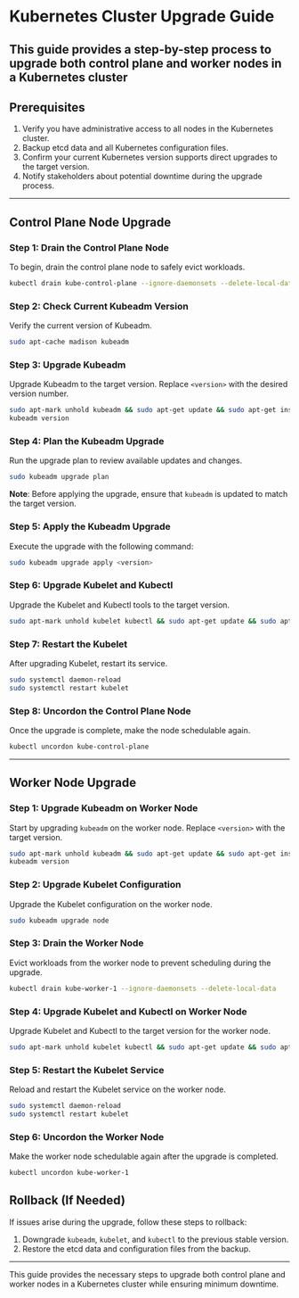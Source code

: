 
# Kubernetes Cluster Upgrade Guide

This guide provides a step-by-step process to upgrade both control plane and worker nodes in a Kubernetes cluster
---

## Prerequisites

1. Verify you have administrative access to all nodes in the Kubernetes cluster.
2. Backup etcd data and all Kubernetes configuration files.
3. Confirm your current Kubernetes version supports direct upgrades to the target version.
4. Notify stakeholders about potential downtime during the upgrade process.

---

## Control Plane Node Upgrade

### Step 1: Drain the Control Plane Node

To begin, drain the control plane node to safely evict workloads.

```bash
kubectl drain kube-control-plane --ignore-daemonsets --delete-local-data
```

### Step 2: Check Current Kubeadm Version

Verify the current version of Kubeadm.

```bash
sudo apt-cache madison kubeadm
```

### Step 3: Upgrade Kubeadm

Upgrade Kubeadm to the target version. Replace `<version>` with the desired version number.

```bash
sudo apt-mark unhold kubeadm && sudo apt-get update && sudo apt-get install -y kubeadm=<version> && sudo apt-mark hold kubeadm
kubeadm version
```

### Step 4: Plan the Kubeadm Upgrade

Run the upgrade plan to review available updates and changes.

```bash
sudo kubeadm upgrade plan
```

**Note**: Before applying the upgrade, ensure that `kubeadm` is updated to match the target version.

### Step 5: Apply the Kubeadm Upgrade

Execute the upgrade with the following command:

```bash
sudo kubeadm upgrade apply <version>
```

### Step 6: Upgrade Kubelet and Kubectl

Upgrade the Kubelet and Kubectl tools to the target version.

```bash
sudo apt-mark unhold kubelet kubectl && sudo apt-get update && sudo apt-get install -y kubelet=<version> kubectl=<version> && sudo apt-mark hold kubelet kubectl
```

### Step 7: Restart the Kubelet

After upgrading Kubelet, restart its service.

```bash
sudo systemctl daemon-reload
sudo systemctl restart kubelet
```

### Step 8: Uncordon the Control Plane Node

Once the upgrade is complete, make the node schedulable again.

```bash
kubectl uncordon kube-control-plane
```

---

## Worker Node Upgrade

### Step 1: Upgrade Kubeadm on Worker Node

Start by upgrading `kubeadm` on the worker node. Replace `<version>` with the target version.

```bash
sudo apt-mark unhold kubeadm && sudo apt-get update && sudo apt-get install -y kubeadm=<version> && sudo apt-mark hold kubeadm
kubeadm version
```

### Step 2: Upgrade Kubelet Configuration

Upgrade the Kubelet configuration on the worker node.

```bash
sudo kubeadm upgrade node
```

### Step 3: Drain the Worker Node

Evict workloads from the worker node to prevent scheduling during the upgrade.

```bash
kubectl drain kube-worker-1 --ignore-daemonsets --delete-local-data
```

### Step 4: Upgrade Kubelet and Kubectl on Worker Node

Upgrade Kubelet and Kubectl to the target version for the worker node.

```bash
sudo apt-mark unhold kubelet kubectl && sudo apt-get update && sudo apt-get install -y kubelet=<version> kubectl=<version> && sudo apt-mark hold kubelet kubectl
```

### Step 5: Restart the Kubelet Service

Reload and restart the Kubelet service on the worker node.

```bash
sudo systemctl daemon-reload
sudo systemctl restart kubelet
```

### Step 6: Uncordon the Worker Node

Make the worker node schedulable again after the upgrade is completed.

```bash
kubectl uncordon kube-worker-1
```

## Rollback (If Needed)

If issues arise during the upgrade, follow these steps to rollback:
1. Downgrade `kubeadm`, `kubelet`, and `kubectl` to the previous stable version.
2. Restore the etcd data and configuration files from the backup.

---

This guide provides the necessary steps to upgrade both control plane and worker nodes in a Kubernetes cluster while ensuring minimum downtime.
